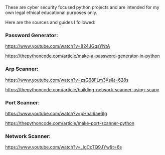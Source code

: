 These are cyber security focused python projects and are intended for my own legal ethical educational purposes only. 




Here are the sources and guides I followed:

### Password Generator:

https://www.youtube.com/watch?v=824JGqsYNtA 

https://thepythoncode.com/article/make-a-password-generator-in-python


### Arp Scanner:

https://www.youtube.com/watch?v=zsG68FLm3Xs&t=628s

https://thepythoncode.com/article/building-network-scanner-using-scapy



### Port Scanner: 

https://www.youtube.com/watch?v=pHnal6ae6Ig

https://thepythoncode.com/article/make-port-scanner-python



### Network Scanner:

https://www.youtube.com/watch?v=_IgCcTQ9JYw&t=6s


